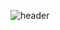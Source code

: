 ![header](https://capsule-render.vercel.app/api?type=waving&color=timeAuto&height=300&section=header&text=🍱%20요리&fontSize=70&animation=fadeIn&fontAlignY=38)

<!-- ## 아기 상어 -->

<!-- |   Cook    |             Dishes             |
| :-------: | :----------------------------: |
| WhiteHyun | [✍️작성중✍️](./dish1_white.py) |
| hotbreakb |  [✍️작성중✍️](./dish1_hot.py)  | -->
